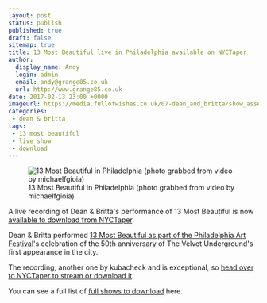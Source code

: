 ```yaml
---
layout: post
status: publish
published: true
draft: false
sitemap: true
title: 13 Most Beautiful live in Philadelphia available on NYCTaper
author:
  display_name: Andy
  login: admin
  email: andy@grange85.co.uk
  url: http://www.grange85.co.uk
date: 2017-02-13 23:00 +0000
imageurl: https://media.fullofwishes.co.uk/07-dean_and_britta/show_assets/2017-12-15/2016-12-15-dean-and-britta-13mb.jpg
categories:
 - dean & britta
tags:
 - 13 most beautiful
 - live show
 - download
---
```

<figure class="caption aligncenter"><img src="https://media.fullofwishes.co.uk/07-dean_and_britta/show_assets/2017-12-15/2016-12-15-dean-and-britta-13mb.jpg" alt="13 Most Beautiful in Philadelphia (photo grabbed from video by michaelfgioia)" /><figcaption class="caption-text">13 Most Beautiful in Philadelphia (photo grabbed from video by michaelfgioia)</figcaption></figure>
<p class="lead">A live recording of Dean & Britta's performance of 13 Most Beautiful is now <a href="http://www.nyctaper.com/2017/02/dean-and-britta-december-15-2016-philadephia/">available to download from NYCTaper</a>.</p>

<p>Dean & Britta performed <a href="/database/dean-and-britta/shows/2016/2016-12-15-dean-and-britta-the-gershman-y-philadelphia-pa-usa/">13 Most Beautiful as part of the Philadelphia Art Festival'</a>s celebration of the 50th anniversary of The Velvet Underground's first appearance in the city.</p>

<p>The recording, another one by kubacheck and is exceptional, so <a href="http://www.nyctaper.com/2017/02/dean-and-britta-december-15-2016-philadephia/">head over to NYCTaper to stream or download it</a>.</p>

<p>You can see a full list of <a href="/database/shows/show-downloads.html">full shows to download</a> here.</p>
